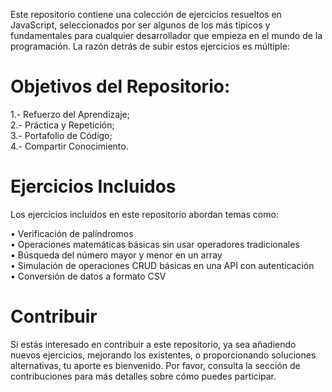 Este repositorio contiene una colección de ejercicios resueltos en JavaScript, seleccionados por ser algunos de los más típicos y fundamentales para cualquier desarrollador que empieza en el mundo de la programación. La razón detrás de subir estos ejercicios es múltiple:

<h1>Objetivos del Repositorio:</h1>

1.- Refuerzo del Aprendizaje;<br>
2.- Práctica y Repetición;<br>
3.- Portafolio de Código;<br>
4.- Compartir Conocimiento.

<h1>Ejercicios Incluidos</h1>
Los ejercicios incluidos en este repositorio abordan temas como:

• Verificación de palíndromos<br>
• Operaciones matemáticas básicas sin usar operadores tradicionales<br>
• Búsqueda del número mayor y menor en un array<br>
• Simulación de operaciones CRUD básicas en una API con autenticación<br>
• Conversión de datos a formato CSV<br>

<h1>Contribuir</h1>
Si estás interesado en contribuir a este repositorio, ya sea añadiendo nuevos ejercicios, mejorando los existentes, o proporcionando soluciones alternativas, tu aporte es bienvenido. Por favor, consulta la sección de contribuciones para más detalles sobre cómo puedes participar.
